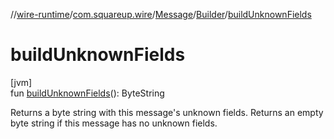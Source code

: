 //[wire-runtime](../../../../index.md)/[com.squareup.wire](../../index.md)/[Message](../index.md)/[Builder](index.md)/[buildUnknownFields](build-unknown-fields.md)

# buildUnknownFields

[jvm]\
fun [buildUnknownFields](build-unknown-fields.md)(): ByteString

Returns a byte string with this message's unknown fields. Returns an empty byte string if this message has no unknown fields.
